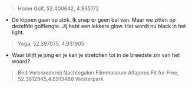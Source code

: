 > Home
> Golf, 52.400642, 4.935172
* De kippen gaan op stok. 
Ik snap er geen bal van.
Maar we zitten op dezelfde golflengte.
Jij hebt een lekkere glow. 
Het wordt nu black in het light.
> Yoga, 52.397075, 4.931905
   * Waar blijft je jong en je kan je stretchen tot in de breedste zin van het woord?
> Bird
> Verbroedereij
> Nachtegalen
> Filmmuseum
> Alfajores
> Fit for Free, 52.3812945,4.8913488
> Westerpark